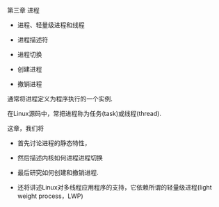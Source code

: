 第三章 进程

- 进程、轻量级进程和线程

- 进程描述符

- 进程切换

- 创建进程

- 撤销进程

通常将进程定义为程序执行的一个实例. 

在Linux源码中，常把进程称为任务(task)或线程(thread). 

这章，我们将

- 首先讨论进程的静态特性，

- 然后描述内核如何进程进程切换

- 最后研究如何创建和撤销进程. 
 
- 还将讲述Linux对多线程应用程序的支持，它依赖所谓的轻量级进程(light weight process，LWP)